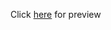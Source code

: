 Click [here](http://htmlpreview.github.io/?https://github.com/akashhardia/udacity/blob/master/Build%20a%20portfilio%20site/index.html) for preview
